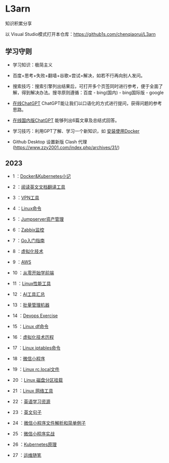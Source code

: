 # L3arn 

知识积累分享

以 Visual Studio模式打开本仓库：https://github1s.com/chenqiaorui/L3arn

## 学习守则
- 学习知识：极简主义
  
- 百度+思考+失败+翻墙+谷歌+尝试=解决，如若不行再向别人发问。

- 搜索技巧：搜索引擎列出结果后，可打开多个页签同时进行参考，便于全面了解，得到解决办法。搜寻原则遵循：百度 - bing(国内) - bing国际版 - google

- [在线ChatGPT](http://4.194.7.40:50000/#/chat/1002)  ChatGPT能让我们以口语化的方式进行提问，获得问题的参考思路。

- [在线国内版ChatGPT](https://cn.noteai.com/) 能够列出6篇文章及总结式回答。

- 学习技巧：利用GPT了解、学习一个新知识，如 [安装使用Docker](docs/issue-17.md)

- Github Desktop 设置新版 Clash 代理 (https://www.zzy2001.com/index.php/archives/31/)
## 2023

- 1 ：[Docker&Kubernetes小记](docs/issue-1.md)

- 2 ：[阅读英文文档翻译工具](docs/issue-2.md)

- 3 ：[VPN工具](docs/issue-3.md)

- 4 ：[Linux命令](docs/issue-5.md)

- 5 ：[Jumpserver资产管理](docs/issue-6.md)

- 6 ：[Zabbix监控](docs/issue-7.md)

- 7 ：[Go入门指南](docs/issue-8.md)

- 8 ：[虚拟化技术](docs/issue-9.md)

- 9 ：[AWS](docs/issue-10.md)

- 10 ：[从零开始学前端](docs/issue-12.md)

- 11 ：[Linux性能工具](docs/issue-13.md)

- 12 ：[AI工具汇总](docs/issue-14.md)

- 13 ：[批量管理机器](docs/issue-15.md)

- 14 ：[Devops Exercise](docs/issue-16.md)

- 15 ：[Linux df命令](docs/运维/issue-1.md)

- 16 ：[虚拟化技术历程](docs/运维/issue-2.md)

- 17 ：[Linux iptables命令](docs/运维/issue-3.md)

- 18 ：[微信小程序](docs/微信小程序/issue-1.md)

- 19 ：[Linux rc.local文件](docs/运维/issue-4.md)

- 20 ：[Linux 磁盘分区挂载](docs/运维/issue-5.md)

- 21 ：[Linux 网络工具](docs/运维/issue-6.md)

- 22 ：[英语学习资源](docs/英语/issue-1.md)

- 23 ：[英文句子](docs/英语/issue-2.md)

- 24 ：[微信小程序文件解析和简单例子](docs/微信小程序/issue-3.md)

- 25 ：[微信小程序实战](docs/微信小程序/issue-2.md)

- 26 ：[Kubernetes原理](docs/运维/issue-26.md)

- 27 ：[运维随笔](docs/运维/issue-7.md)


